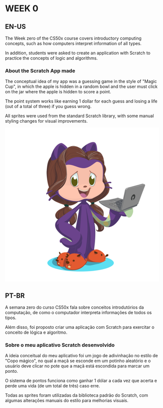 # WEEK 0

## EN-US
The Week zero of the CS50x course covers introductory computing concepts, such as how computers interpret information of all types.</br>

In addition, students were asked to create an application with Scratch to practice the concepts of logic and algorithms.

### About the Scratch App made
The conceptual idea of ​​my app was a guessing game in the style of "Magic Cup", in which the apple is hidden in a random bowl and the user must click on the jar where the apple is hidden to score a point.</br>

The point system works like earning 1 dollar for each guess and losing a life (out of a total of three) if you guess wrong.</br>

All sprites were used from the standard Scratch library, with some manual styling changes for visual improvements.</br>

![Octocat pic of me.](/week0/Octocat.png)

## PT-BR
A semana zero do curso CS50x fala sobre conceitos introdutórios da computação, de como o computador interpreta informações de todos os tipos.</br>

Além disso, foi proposto criar uma aplicação com Scratch para exercitar o conceito de lógica e algoritmo.

### Sobre o meu aplicativo Scratch desenvolvido
A ideia conceitual do meu aplicativo foi um jogo de adivinhação no estilo de "Copo mágico", no qual a maçã se esconde em um potinho aleatório e o usuário deve clicar no pote que a maçã está escondida para marcar um ponto.</br>

O sistema de pontos funciona como ganhar 1 dólar a cada vez que acerta e perde uma vida (de um total de três) caso erre.</br>

Todas as sprites foram utilizadas da biblioteca padrão do Scratch, com algumas alterações manuais do estilo para melhorias visuais.</br>